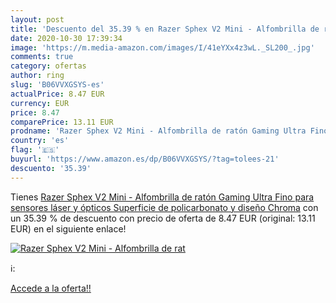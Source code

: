 ```yaml
---
layout: post
title: 'Descuento del 35.39 % en Razer Sphex V2 Mini - Alfombrilla de rat'
date: 2020-10-30 17:39:34
image: 'https://m.media-amazon.com/images/I/41eYXx4z3wL._SL200_.jpg'
comments: true
category: ofertas
author: ring
slug: 'B06VVXGSYS-es'
actualPrice: 8.47 EUR
currency: EUR
price: 8.47
comparePrice: 13.11 EUR
prodname: 'Razer Sphex V2 Mini - Alfombrilla de ratón Gaming Ultra Fino para sensores láser y ópticos  Superficie de policarbonato y diseño Chroma'
country: 'es'
flag: '🇪🇸'
buyurl: 'https://www.amazon.es/dp/B06VVXGSYS/?tag=tolees-21'
descuento: '35.39'
---
```


Tienes [Razer Sphex V2 Mini - Alfombrilla de ratón Gaming Ultra Fino para sensores láser y ópticos  Superficie de policarbonato y diseño Chroma](https://www.amazon.es/dp/B06VVXGSYS/?tag=tolees-21) con un 35.39 % de descuento con precio de oferta de 8.47 EUR (original: 13.11 EUR) en el siguiente enlace!

[![Razer Sphex V2 Mini - Alfombrilla de rat](https://m.media-amazon.com/images/I/41eYXx4z3wL._SL200_.jpg)](https://www.amazon.es/dp/B06VVXGSYS/?tag=tolees-21)

ℹ️:


[Accede a la oferta!!](https://www.amazon.es/dp/B06VVXGSYS/?tag=tolees-21)

